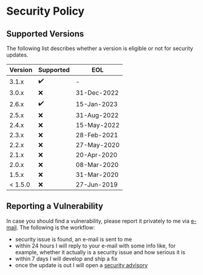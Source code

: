 # Security Policy

## Supported Versions

The following list describes whether a version is eligible or not for security updates.

| Version | Supported          | EOL         |
|---------| ------------------ |-------------|
| 3.1.x   | :heavy_check_mark: | -           |
| 3.0.x   | :x: | 31-Dec-2022 |
| 2.6.x   | :heavy_check_mark: | 15-Jan-2023 |
| 2.5.x   | :x: | 31-Aug-2022 |
| 2.4.x   | :x: | 15-May-2022 |
| 2.3.x   | :x: | 28-Feb-2021 |
| 2.2.x   | :x: | 27-May-2020 |
| 2.1.x   | :x: | 20-Apr-2020 |
| 2.0.x   | :x: | 08-Mar-2020 |
| 1.5.x   | :x: | 31-Mar-2020 |
| < 1.5.0 | :x: | 27-Jun-2019 |

## Reporting a Vulnerability

In case you should find a vulnerability, please report it privately to me via [e-mail](mailto:paolostivanin@users.noreply.github.com).
The following is the workflow:
- security issue is found, an e-mail is sent to me
- within 24 hours I will reply to your e-mail with some info like, for example, whether it actually is a security issue and how serious it is
- within 7 days I will develop and ship a fix
- once the update is out I will open a [security advisory](https://github.com/paolostivanin/OTPClient/security/advisories)
